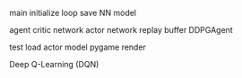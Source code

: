 main
initialize
loop
save NN model

agent
critic network
actor network
replay buffer
DDPGAgent

test
load actor model
pygame render

Deep Q-Learning (DQN)





